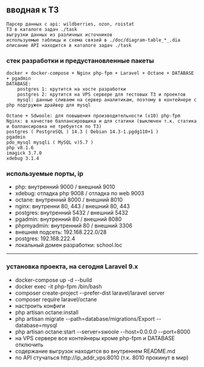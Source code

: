 ## вводная к ТЗ
    Парсер данных с api: wildberries, ozon, roistat
    ТЗ в каталоге задач ./task
    выгрузки данных из различных источников
    используемые таблицы и схема связей в ./doc/diagram-table_*_.dia
    описание API находится в каталоге задач ./task

### стек разработки и предустановленные пакеты
    docker + docker-compose + Nginx php-fpm + Laravel + Octane + DATABASE + pgadmin
    DATABASE:
        postgres 1: крутится на хосте разработки
        postgres 2: крутится на VPS сервере для тестовых ТЗ и проектов
        mysql: данные сливаем на сервер аналитикам, поэтому в контейнере с php подгружен драйвер для mysql

    Octane + Sdwoole: для повышения производительности (х10) php-fpm
    Nginx: в качестве баллансировщика и для статики (выключен т.к. статика и баллансировка не требуется по ТЗ)
    postgres ( PostgreSQL ) 14.3 ( Debian 14.3-1.pgdg110+1 )
    pgadmin
    pdo_mysql mysqli ( MySQL v)5.7 )
    php v8.1.6
    imagick 3.7.0
    xdebug 3.1.4

### используемые порты, ip
* php: внутренний 9000 / внешний 9010
* xdebug: отладка php 9008 / отладка по web 9003
* octane: внутренний 8000 / внешний 8010
* nginx: внутренни 80, 443 / внешний 80, 443
* postgres: внутренний 5432 / внешний 5432
* pgadmin: внутренний 80 / внешний 8080
* phpmyadmin: внутренний 80 / внешний 3306
* внешняя подсеть: 192.168.222.0/28
* postgres: 192.168.222.4
* локальный домен разработки: school.loc

---
### установка проекта, на сегодня Laravel 9.x
* docker-compose up -d --build
* docker exec -it php-fpm /bin/bash
* composer create-project --prefer-dist laravel/laravel server
* composer require laravel/octane
* настроить конфиги
* php artisan octane:install
* php artisan migrate --path=database/migrations/Export --database=mysql
* php artisan octane:start --server=swoole --host=0.0.0.0 --port=8000
* на VPS сервере все контейнеры кроме php-fpm и DATABASE отключить
* содержание выгрузок находится во внутреннем README.md
* по API стучаться http://ip_addr_vps:8010 (т.к. 8010 прокинут в мир)

